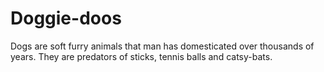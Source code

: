 # Doggie-doos


Dogs are soft furry animals that man has domesticated over thousands of years. They are predators of sticks, tennis balls and catsy-bats.
